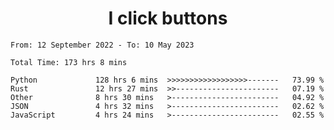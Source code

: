 <h1 align="center">
I click buttons
</h1>

<!--START_SECTION:waka-->

```text
From: 12 September 2022 - To: 10 May 2023

Total Time: 173 hrs 8 mins

Python             128 hrs 6 mins  >>>>>>>>>>>>>>>>>>-------   73.99 %
Rust               12 hrs 27 mins  >>-----------------------   07.19 %
Other              8 hrs 30 mins   >------------------------   04.92 %
JSON               4 hrs 32 mins   >------------------------   02.62 %
JavaScript         4 hrs 24 mins   >------------------------   02.55 %
```

<!--END_SECTION:waka-->
